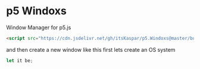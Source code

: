 # p5 Windoxs
Window Manager for p5.js

```html
<script src="https://cdn.jsdelivr.net/gh/itsKaspar/p5.Windoxs@master/build/windox.min.js"></script>
```

and then create a new window like this
first lets create an OS system

```js
let it be;

```
